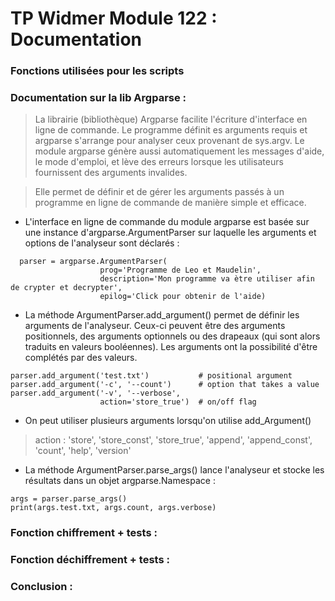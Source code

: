 # TP Widmer Module 122 : Documentation

### Fonctions utilisées pour les scripts

### Documentation sur la lib Argparse :

> La librairie (bibliothèque) Argparse facilite l'écriture d'interface en ligne de commande. Le programme définit es
> arguments requis et argparse s'arrange pour analyser ceux provenant de sys.argv. Le module argparse génère aussi
> automatiquement les messages d'aide, le mode d'emploi, et lève des erreurs lorsque les utilisateurs fournissent des
> arguments invalides.

> Elle permet de définir et de gérer les arguments passés à un programme en ligne de commande de manière simple et
> efficace.

*  L'interface en ligne de commande du module argparse est basée sur une instance d'argparse.ArgumentParser sur laquelle
  les arguments et options de l'analyseur sont déclarés :

```
  parser = argparse.ArgumentParser(
                    prog='Programme de Leo et Maudelin',
                    description='Mon programme va ètre utiliser afin de crypter et decrypter',
                    epilog='Click pour obtenir de l'aide)
```

* La méthode ArgumentParser.add_argument() permet de définir les arguments de l'analyseur. Ceux-ci peuvent être des
  arguments positionnels, des arguments optionnels ou des drapeaux (qui sont alors traduits en valeurs booléennes). Les
  arguments ont la possibilité d'être complétés par des valeurs.

```
parser.add_argument('test.txt')           # positional argument
parser.add_argument('-c', '--count')      # option that takes a value
parser.add_argument('-v', '--verbose',
                    action='store_true')  # on/off flag
```

* On peut utiliser plusieurs arguments lorsqu'on utilise add_Argument()

> action : 'store', 'store_const', 'store_true', 'append', 'append_const', 'count', 'help', 'version'

* La méthode ArgumentParser.parse_args() lance l'analyseur et stocke les résultats dans un objet argparse.Namespace :

```
args = parser.parse_args()
print(args.test.txt, args.count, args.verbose)
```

### Fonction chiffrement + tests :

### Fonction déchiffrement + tests :

### Conclusion :